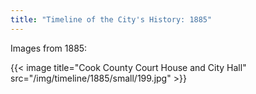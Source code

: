 ```yaml
---
title: "Timeline of the City's History: 1885"
---
```

Images from 1885:

{{< image title="Cook County Court House and City Hall" src="/img/timeline/1885/small/199.jpg" >}}